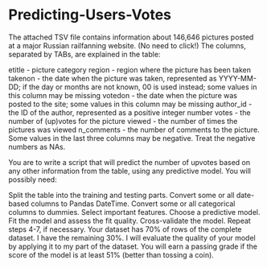 # Predicting-Users-Votes
The attached TSV file contains information about 146,646 pictures posted at a major Russian railfanning website. (No need to click!) The columns, separated by TABs, are explained in the table:

etitle - picture category
region - region where the picture has been taken
takenon - the date when the picture was taken, represented as YYYY-MM-DD; if the day or months are not known, 00 is used instead; some values in this column may be missing
votedon - the date when the picture was posted to the site; some values in this column may be missing
author_id - the ID of the author, represented as a positive integer number
votes - the number of (up)votes for the picture
viewed - the number of times the pictures was viewed
n_comments - the number of comments to the picture.
Some values in the last three columns may be negative. Treat the negative numbers as NAs.

You are to write a script that will predict the number of upvotes based on any other information from the table, using any predictive model. You will possibly need:

Split the table into the training and testing parts.
Convert some or all date-based columns to Pandas DateTime.
Convert some or all categorical columns to dummies.
Select important features.
Choose a predictive model.
Fit the model and assess the fit quality.
Cross-validate the model.
Repeat steps 4-7, if necessary.
Your dataset has 70% of rows of the complete dataset. I have the remaining 30%. I will evaluate the quality of your model by applying it to my part of the dataset. You will earn a passing grade if the score of the model is at least 51% (better than tossing a coin).

